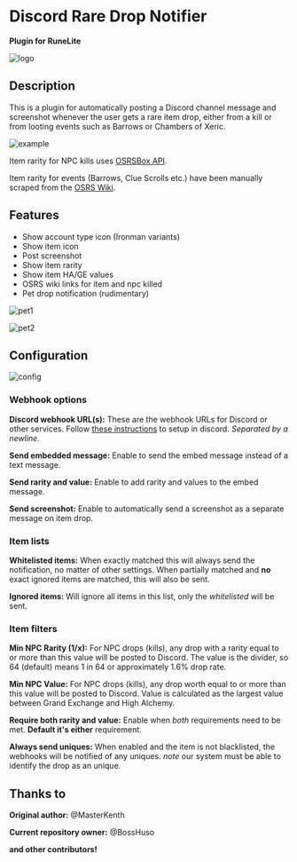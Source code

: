 # Discord Rare Drop Notifier
__Plugin for RuneLite__

![logo](readme-resources/logo.png)

## Description
This is a plugin for automatically posting a Discord channel message and screenshot whenever the user gets a rare item drop, either from a kill or from looting events such as Barrows or Chambers of Xeric.

![example](readme-resources/example.png)

Item rarity for NPC kills uses [OSRSBox API](https://api.osrsbox.com/index.html). 

Item rarity for events (Barrows, Clue Scrolls etc.) have been manually scraped from the [OSRS Wiki](https://oldschool.runescape.wiki/).

## Features
* Show account type icon (Ironman variants)
* Show item icon
* Post screenshot
* Show item rarity
* Show item HA/GE values
* OSRS wiki links for item and npc killed
* Pet drop notification (rudimentary)

![pet1](readme-resources/pet1.png)

![pet2](readme-resources/pet2.png)

## Configuration

![config](readme-resources/config.png)

### Webhook options

**Discord webhook URL(s):** These are the webhook URLs for Discord or other services. 
Follow [these instructions](https://support.discord.com/hc/en-us/articles/228383668-Intro-to-Webhooks) to setup in discord.
*Separated by a newline.*

**Send embedded message:** Enable to send the embed message instead of a text message.

**Send rarity and value:** Enable to add rarity and values to the embed message.

**Send screenshot:** Enable to automatically send a screenshot as a separate message on item drop.

### Item lists

**Whitelisted items:** When exactly matched this will always send the notification, no matter of other settings. When partially matched and **no** exact ignored items are matched, this will also be sent.

**Ignored items:** Will ignore all items in this list, only the _whitelisted_ will be sent.

### Item filters

**Min NPC Rarity (1/x):** For NPC drops (kills), any drop with a rarity equal to or more than this value will be posted to Discord.
The value is the divider, so 64 (default) means 1 in 64 or approximately 1.6% drop rate.


**Min NPC Value:** For NPC drops (kills), any drop worth equal to or more than this value will be posted to Discord.
Value is calculated as the largest value between Grand Exchange and High Alchemy.

**Require both rarity and value:** Enable when _both_ requirements need to be met. **Default it's either** requirement.

**Always send uniques:** When enabled and the item is not blacklisted, the webhooks will be notified of any uniques. _note_ our system must be able to identify the drop as an unique. 

## Thanks to

**Original author:** @MasterKenth

**Current repository owner:** @BossHuso

**and other contributors!**
